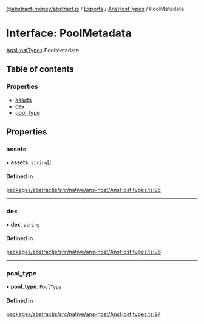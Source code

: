 [@abstract-money/abstract.js](../README.md) / [Exports](../modules.md) / [AnsHostTypes](../modules/AnsHostTypes.md) / PoolMetadata

# Interface: PoolMetadata

[AnsHostTypes](../modules/AnsHostTypes.md).PoolMetadata

## Table of contents

### Properties

- [assets](AnsHostTypes.PoolMetadata.md#assets)
- [dex](AnsHostTypes.PoolMetadata.md#dex)
- [pool\_type](AnsHostTypes.PoolMetadata.md#pool_type)

## Properties

### assets

• **assets**: `string`[]

#### Defined in

[packages/abstractjs/src/native/ans-host/AnsHost.types.ts:95](https://github.com/Abstract-OS/abstract.js/blob/c46b309/packages/abstractjs/src/native/ans-host/AnsHost.types.ts#L95)

___

### dex

• **dex**: `string`

#### Defined in

[packages/abstractjs/src/native/ans-host/AnsHost.types.ts:96](https://github.com/Abstract-OS/abstract.js/blob/c46b309/packages/abstractjs/src/native/ans-host/AnsHost.types.ts#L96)

___

### pool\_type

• **pool\_type**: [`PoolType`](../modules/AnsHostTypes.md#pooltype)

#### Defined in

[packages/abstractjs/src/native/ans-host/AnsHost.types.ts:97](https://github.com/Abstract-OS/abstract.js/blob/c46b309/packages/abstractjs/src/native/ans-host/AnsHost.types.ts#L97)
